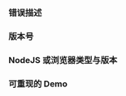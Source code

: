 <!--
1. 不要问基础使用问题，因为文档有：请务必先在 README.md、example、CHANGELOG.md 中找解决方案
2. 请保持良好的格式：避免提交空内容或者冗长的标题等残缺问题
3. 描述清楚你的问题：遇到 BUG 强烈建议提交可重现的 Demo
4. 这里没有客服：请抱着一起解决问题的态度来提问
不规范的问题都会被关闭。
-->

<!--提交 BUG 模板-->
### 错误描述

### 版本号

### NodeJS 或浏览器类型与版本

### 可重现的 Demo
